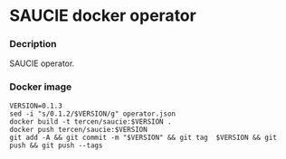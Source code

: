 # SAUCIE docker operator

### Decription

SAUCIE operator.

### Docker image

```
VERSION=0.1.3
sed -i "s/0.1.2/$VERSION/g" operator.json
docker build -t tercen/saucie:$VERSION .
docker push tercen/saucie:$VERSION
git add -A && git commit -m "$VERSION" && git tag  $VERSION && git push && git push --tags
```
